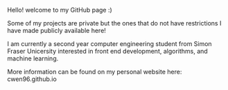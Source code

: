 Hello! welcome to my GitHub page :)

Some of my projects are private but the ones that do not have restrictions I have made publicly available here!

I am currently a second year computer engineering student from Simon Fraser Unicersity interested in front end development, algorithms, and machine learning.

More information can be found on my personal website here: cwen96.github.io
